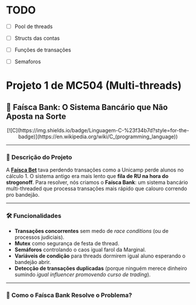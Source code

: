 # TODO
- [ ] Pool de threads
- [ ] Structs das contas
- [ ] Funções de transações
- [ ] Semaforos


# Projeto 1 de MC504 (Multi-threads)
## 🚀 Faísca Bank: O Sistema Bancário que Não Aposta na Sorte
<div align="center">
  [![C](https://img.shields.io/badge/Linguagem-C-%23f34b7d?style=for-the-badge)](https://en.wikipedia.org/wiki/C_(programming_language))
</div>

---

### 📌 **Descrição do Projeto**
A **[Faísca Bet](https://github.com/defnotmee/faisca-bet)** tava perdendo transações como a Unicamp perde alunos no cálculo 1. O sistema antigo era mais lento que **fila de RU na hora do strogonoff**. Para resolver, nós criamos o **Faísca Bank**: um sistema bancário multi-threaded que processa transações mais rápido que calouro correndo pro bandejão.

---

### 🛠️ **Funcionalidades**
- **Transações concorrentes** sem medo de *race conditions* (ou de processos judiciais).
- **Mutex** como segurança de festa de thread.
- **Semáforos** controlando o caos igual farol da Marginal.
- **Variáveis de condição** para threads dormirem igual aluno esperando o bandejão abrir.
- **Detecção de transações duplicadas** (porque ninguém merece dinheiro sumindo *igual influencer promovendo curso de trading*).
---

### 🚨 **Como o Faísca Bank Resolve o Problema?**
